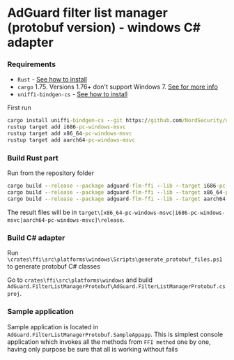 # AdGuard filter list manager (protobuf version) - windows C# adapter

### Requirements

- `Rust` - [See how to install](https://www.rust-lang.org/tools/install)
- `cargo` 1.75. Versions 1.76+ don't support Windows 7. [See for more info](https://blog.rust-lang.org/2023/08/24/Rust-1.72.0.html#future-windows-compatibility)
- `uniffi-bindgen-cs` - [See how to install](https://github.com/NordSecurity/uniffi-bindgen-cs)

First run

```cmd
cargo install uniffi-bindgen-cs --git https://github.com/NordSecurity/uniffi-bindgen-cs --tag v0.8.0+v0.25.0
rustup target add i686-pc-windows-msvc
rustup target add x86_64-pc-windows-msvc
rustup target add aarch64-pc-windows-msvc
```

### Build Rust part

Run from the repository folder

```cmd
cargo build --release --package adguard-flm-ffi --lib --target i686-pc-windows-msvc --features rusqlite-bundled
cargo build --release --package adguard-flm-ffi --lib --target x86_64-pc-windows-msvc --features rusqlite-bundled
cargo build --release --package adguard-flm-ffi --lib --target aarch64-pc-windows-msvc --features rusqlite-bundled
```

The result files will be in `target\[x86_64-pc-windows-msvc|i686-pc-windows-msvc|aarch64-pc-windows-msvc]\release`.

### Build C# adapter

Run `\crates\ffi\src\platforms\windows\Scripts\generate_protobuf_files.ps1` to generate protobuf C# classes

Go to `crates\ffi\src\platforms\windows` and build `AdGuard.FilterListManagerProtobuf\AdGuard.FilterListManagerProtobuf.csproj`. 

### Sample application 
Sample application is located in `AdGuard.FilterListManagerProtobuf.SampleAppapp`. This is simplest console application which invokes all the methods from `FFI method` one by one, having only purpose be sure that all is working without fails
